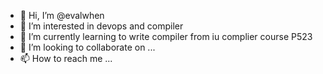 - 👋 Hi, I’m @evalwhen
- 👀 I’m interested in devops and compiler
- 🌱 I’m currently learning to write compiler from iu complier course P523
- 💞️ I’m looking to collaborate on ...
- 📫 How to reach me ...

<!---
evalwhen/evalwhen is a ✨ special ✨ repository because its `README.md` (this file) appears on your GitHub profile.
You can click the Preview link to take a look at your changes.
--->
